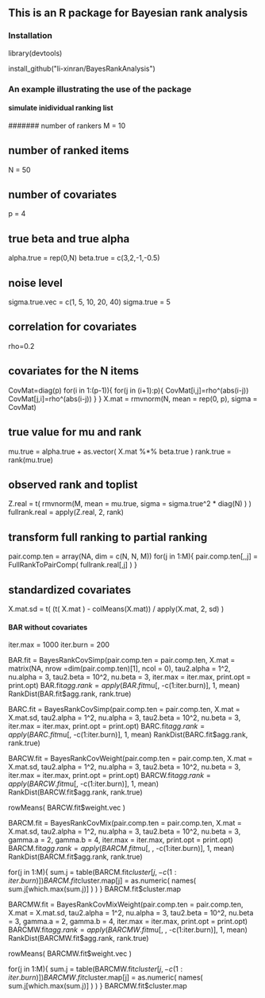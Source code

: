 ## This is an R package for Bayesian rank analysis


### Installation
library(devtools)

install_github("li-xinran/BayesRankAnalysis")

### An example illustrating the use of the package

#### simulate inidividual ranking list
####### number of rankers
M = 10
## number of ranked items
N = 50
## number of covariates
p = 4

## true beta and true alpha
alpha.true = rep(0,N) 
beta.true = c(3,2,-1,-0.5)

## noise level
sigma.true.vec = c(1, 5, 10, 20, 40)
sigma.true = 5

## correlation for covariates
rho=0.2
## covariates for the N items
CovMat=diag(p)
for(i in 1:(p-1)){
  for(j in (i+1):p){
    CovMat[i,j]=rho^(abs(i-j))
    CovMat[j,i]=rho^(abs(i-j))
  }
}
X.mat = rmvnorm(N, mean = rep(0, p), sigma = CovMat)

## true value for mu and rank
mu.true = alpha.true + as.vector( X.mat %*% beta.true )
rank.true = rank(mu.true)

## observed rank and toplist
Z.real = t( rmvnorm(M, mean = mu.true, sigma = sigma.true^2 * diag(N) ) )
fullrank.real = apply(Z.real, 2, rank)

## transform full ranking to partial ranking
pair.comp.ten = array(NA, dim = c(N, N, M))
for(j in 1:M){
  pair.comp.ten[,,j] = FullRankToPairComp( fullrank.real[,j] )
}

## standardized covariates
X.mat.sd = t( (t( X.mat ) - colMeans(X.mat)) / apply(X.mat, 2, sd) )

#### BAR without covariates ####
iter.max = 1000
iter.burn = 200

BAR.fit = BayesRankCovSimp(pair.comp.ten = pair.comp.ten, X.mat = matrix(NA, nrow =dim(pair.comp.ten)[1], ncol = 0), 
                              tau2.alpha = 1^2, nu.alpha = 3,
                              tau2.beta = 10^2, nu.beta = 3,
                              iter.max = iter.max, print.opt = print.opt)
BAR.fit$agg.rank = apply(BAR.fit$mu[, -c(1:iter.burn)], 1, mean)
RankDist(BAR.fit$agg.rank, rank.true)

BARC.fit = BayesRankCovSimp(pair.comp.ten = pair.comp.ten, X.mat = X.mat.sd, 
                                tau2.alpha = 1^2, nu.alpha = 3,
                                tau2.beta = 10^2, nu.beta = 3,
                                iter.max = iter.max, print.opt = print.opt)
BARC.fit$agg.rank = apply(BARC.fit$mu[, -c(1:iter.burn)], 1, mean)
RankDist(BARC.fit$agg.rank, rank.true)

BARCW.fit = BayesRankCovWeight(pair.comp.ten = pair.comp.ten, X.mat = X.mat.sd, 
                             tau2.alpha = 1^2, nu.alpha = 3,
                             tau2.beta = 10^2, nu.beta = 3,
                             iter.max = iter.max, print.opt = print.opt)
BARCW.fit$agg.rank = apply(BARCW.fit$mu[, -c(1:iter.burn)], 1, mean)
RankDist(BARCW.fit$agg.rank, rank.true)

rowMeans( BARCW.fit$weight.vec )


BARCM.fit = BayesRankCovMix(pair.comp.ten = pair.comp.ten, X.mat = X.mat.sd, 
                            tau2.alpha = 1^2, nu.alpha = 3,
                            tau2.beta = 10^2, nu.beta = 3,
                            gamma.a = 2, gamma.b = 4,
                            iter.max = iter.max, print.opt = print.opt)
BARCM.fit$agg.rank = apply(BARCM.fit$mu[, , -c(1:iter.burn)], 1, mean)
RankDist(BARCM.fit$agg.rank, rank.true)

for(j in 1:M){
  sum.j = table(BARCM.fit$cluster[j, -c(1:iter.burn)])
  BARCM.fit$cluster.map[j] = as.numeric( names( sum.j[which.max(sum.j)] ) )
}
BARCM.fit$cluster.map


BARCMW.fit = BayesRankCovMixWeight(pair.comp.ten = pair.comp.ten, X.mat = X.mat.sd, 
                                   tau2.alpha = 1^2, nu.alpha = 3,
                                   tau2.beta = 10^2, nu.beta = 3,
                                   gamma.a = 2, gamma.b = 4,
                                   iter.max = iter.max, print.opt = print.opt)
BARCMW.fit$agg.rank = apply(BARCMW.fit$mu[, , -c(1:iter.burn)], 1, mean)
RankDist(BARCMW.fit$agg.rank, rank.true)

rowMeans( BARCMW.fit$weight.vec )

for(j in 1:M){
  sum.j = table(BARCMW.fit$cluster[j, -c(1:iter.burn)])
  BARCMW.fit$cluster.map[j] = as.numeric( names( sum.j[which.max(sum.j)] ) )
}
BARCMW.fit$cluster.map

